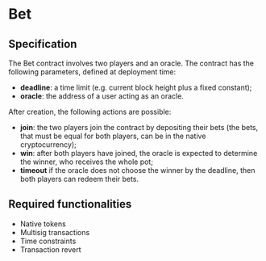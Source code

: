 # Bet

## Specification

The Bet contract involves two players and an oracle. The contract has the following parameters, defined at deployment time:
- **deadline**: a time limit (e.g. current block height plus a fixed constant); 
- **oracle**: the address of a user acting as an oracle.

After creation, the following actions are possible: 
- **join**: the two players join the contract by depositing their bets (the bets, that must be equal for both players, can be in the native cryptocurrency);
- **win**: after both players have joined, the oracle is expected to determine the winner, who receives the whole pot;
- **timeout** if the oracle does not choose the winner by the deadline, then both players can redeem their bets.

## Required functionalities

- Native tokens
- Multisig transactions
- Time constraints
- Transaction revert
